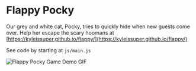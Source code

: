 # Flappy Pocky

Our grey and white cat, Pocky, tries to quickly hide when new guests come over. Help her escape the scary hoomans at [https://kyleissuper.github.io/flappy/](https://kyleissuper.github.io/flappy/)

See code by starting at `js/main.js`

![Flappy Pocky Game Demo GIF](https://raw.githubusercontent.com/kyleissuper/flappy/master/img/demo.gif)

